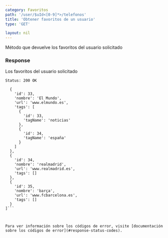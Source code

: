 ```yaml
---
category: Favoritos
path: '/user/$uId<[0-9]*>/telefonos'
title: 'Obtener favoritos de un usuario'
type: 'GET'

layout: nil
---
```


Método que devuelve los favoritos del usuario solicitado

### Response

Los favoritos del usuario solicitado

```Status: 200 OK```

```[
  {
    'id': 33,
    'nombre': 'El Mundo',
    'url': 'www.elmundo.es',
    'tags': [
      {
        'id': 33,
        'tagName': 'noticias'
      },
      {
        'id': 34,
        'tagName': 'españa'
      }
    ]
  },
  {
    'id': 34,
    'nombre': 'realmadrid',
    'url': 'www.realmadrid.es',
    'tags': []
  },
  {
    'id': 35,
    'nombre': 'barça',
    'url': 'www.fcbarcelona.es',
    'tags': []
  }
]```



Para ver información sobre los códigos de error, visite [documentación sobre los códigos de error](#response-status-codes).
